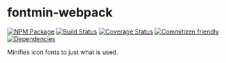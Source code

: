 # fontmin-webpack
[![NPM Package](https://badge.fury.io/js/fontmin-webpack.svg)](https://www.npmjs.com/package/fontmin-webpack)
[![Build Status](https://travis-ci.org/patrickhulce/fontmin-webpack.svg?branch=master)](https://travis-ci.org/patrickhulce/fontmin-webpack)
[![Coverage Status](https://coveralls.io/repos/github/patrickhulce/fontmin-webpack/badge.svg?branch=master)](https://coveralls.io/github/patrickhulce/fontmin-webpack?branch=master)
[![Commitizen friendly](https://img.shields.io/badge/commitizen-friendly-brightgreen.svg)](http://commitizen.github.io/cz-cli/)
[![Dependencies](https://david-dm.org/patrickhulce/fontmin-webpack.svg)](https://david-dm.org/patrickhulce/fontmin-webpack)

Minifies icon fonts to just what is used.

